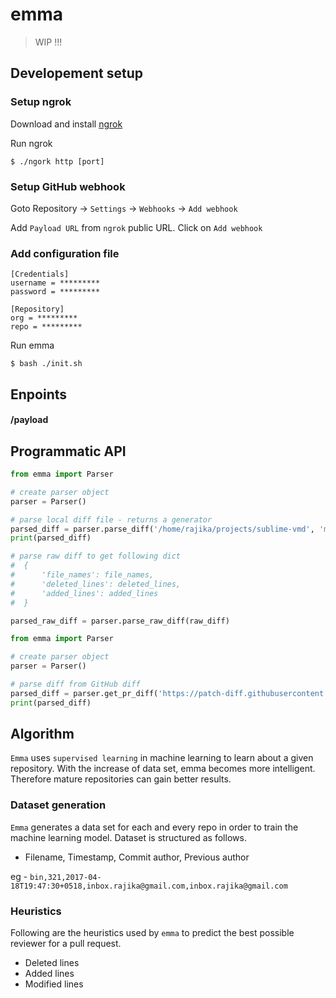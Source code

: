 # emma

> WIP !!!

## Developement setup

### Setup ngrok

Download and install [ngrok](https://ngrok.com/download) 

Run ngrok

```
$ ./ngork http [port]
```

### Setup GitHub webhook

Goto Repository -> `Settings` -> `Webhooks` -> `Add webhook`

Add `Payload URL` from `ngrok` public URL. Click on `Add webhook`

### Add configuration file

```
[Credentials]
username = *********
password = *********

[Repository]
org = *********
repo = *********
```

Run emma

```
$ bash ./init.sh
```

## Enpoints

#### /payload

## Programmatic API

```py
from emma import Parser

# create parser object
parser = Parser()

# parse local diff file - returns a generator
parsed_diff = parser.parse_diff('/home/rajika/projects/sublime-vmd', 'master')
print(parsed_diff)

# parse raw diff to get following dict
#  {
#      'file_names': file_names,
#      'deleted_lines': deleted_lines,
#      'added_lines': added_lines
#  }

parsed_raw_diff = parser.parse_raw_diff(raw_diff)

```

```py
from emma import Parser

# create parser object
parser = Parser()

# parse diff from GitHub diff
parsed_diff = parser.get_pr_diff('https://patch-diff.githubusercontent.com/raw/facebook/react/pull/3.diff')
print(parsed_diff)

```

## Algorithm

`Emma` uses `supervised learning` in machine learning to learn about a given repository. With the increase of data set, emma becomes more intelligent. Therefore mature repositories can gain better results.

### Dataset generation

`Emma` generates a data set for each and every repo in order to train the machine learning model. Dataset is structured as follows.

- Filename, Timestamp, Commit author, Previous author

eg - `bin,321,2017-04-18T19:47:30+0518,inbox.rajika@gmail.com,inbox.rajika@gmail.com`

### Heuristics

Following are the heuristics used by `emma` to predict the best possible reviewer for a pull request.
- Deleted lines
- Added lines
- Modified lines